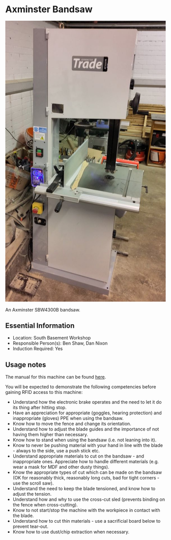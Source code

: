 # Axminster Bandsaw

[<img class="equipment-thumbnail" src="./images/overview.jpg" alt="Bandsaw overview">](./images/overview.jpg)

An Axminster SBW4300B bandsaw.

## Essential Information

- Location: South Basement Workshop
- Responsible Person(s): Ben Shaw, Dan Nixon
- Induction Required: Yes

## Usage notes

The manual for this machine can be found [here](./manual.pdf).

You will be expected to demonstrate the following competencies before gaining RFID access to this machine:

- Understand how the electronic brake operates and the need to let it do its thing after hitting stop.
- Have an appreciation for appropriate (goggles, hearing protection) and inappropriate (gloves) PPE when using the bandsaw.
- Know how to move the fence and change its orientation.
- Understand how to adjust the blade guides and the importance of not having them higher than necessary.
- Know how to stand when using the bandsaw (i.e. not leaning into it).
- Know to never be pushing material with your hand in line with the blade - always to the side, use a push stick etc.
- Understand appropriate materials to cut on the bandsaw - and inappropriate ones. Appreciate how to handle different materials (e.g. wear a mask for MDF and other dusty things).
- Know the appropriate types of cut which can be made on the bandsaw (OK for reasonably thick, reasonably long cuts, bad for tight corners - use the scroll saw).
- Understand the need to keep the blade tensioned, and know how to adjust the tension.
- Understand how and why to use the cross-cut sled (prevents binding on the fence when cross-cutting).
- Know to not start/stop the machine with the workpiece in contact with the blade.
- Understand how to cut thin materials - use a sacrificial board below to prevent tear-out.
- Know how to use dust/chip extraction when necessary.
